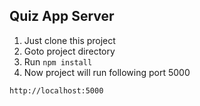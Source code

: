 ## Quiz App Server
1. Just clone this project
2. Goto project directory 
3. Run `npm install`
4. Now project will run following port 5000
```bash
http://localhost:5000
```